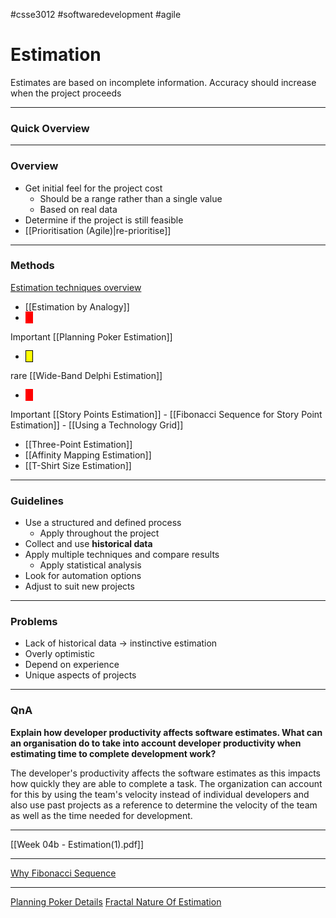 #csse3012 #softwaredevelopment #agile
# Estimation
Estimates are based on incomplete information. Accuracy should increase when the project proceeds
___
### Quick Overview

___
### Overview
- Get initial feel for the project cost
	- Should be a range rather than a single value
	- Based on real data
- Determine if the project is still feasible
- [[Prioritisation (Agile)|re-prioritise]]

___
### Methods
[Estimation techniques overview](https://www.netsolutions.com/insights/how-to-estimate-projects-in-agile/)


- [[Estimation by Analogy]]
- <span style="color: white; background-color: red ; padding-left: 5px; padding-right: 5px; border: 1px solid red;">
Important 
</span> [[Planning Poker Estimation]]
- <span style="background-color: yellow; padding-left: 5px; padding-right: 5px; border: 1px solid black;">
rare 
</span> [[Wide-Band Delphi Estimation]]
- <span style="color: white; background-color: red ; padding-left: 5px; padding-right: 5px; border: 1px solid red;">
Important 
</span> [[Story Points Estimation]]
	- [[Fibonacci Sequence for Story Point Estimation]]
	- [[Using a Technology Grid]]
- [[Three-Point Estimation]]
- [[Affinity Mapping Estimation]]
- [[T-Shirt Size Estimation]]

___
### Guidelines
- Use a structured and defined process
	- Apply throughout the project
- Collect and use **historical data**
- Apply multiple techniques and compare results
	- Apply statistical analysis
- Look for automation options
- Adjust to suit new projects

___
### Problems
- Lack of historical data -> instinctive estimation
- Overly optimistic
- Depend on experience
- Unique aspects of projects

___
### QnA

**Explain how developer productivity affects software estimates. What can an organisation do to take into account developer productivity when estimating time to complete development work?** 

The developer's productivity affects the software estimates as this impacts how quickly they are able to complete a task. The organization can account for this by using the team's velocity instead of individual developers and also use past projects as a reference to determine the velocity of the team as well as the time needed for development.

___

[[Week 04b - Estimation(1).pdf]]

___
[Why Fibonacci Sequence](https://www.mountaingoatsoftware.com/blog/why-the-fibonacci-sequence-works-well-for-estimating)

___
[Planning Poker Details](https://wingman-sw.com/articles/planning-poker)
[Fractal Nature Of Estimation](https://codeburst.io/software-estimation-in-the-fractal-dimension-914569e2ccb9)

